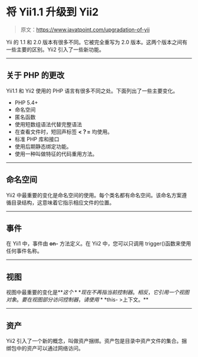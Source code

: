 # 将 Yii1.1 升级到 Yii2

> 原文：<https://www.javatpoint.com/upgradation-of-yii>

Yii 的 1.1 和 2.0 版本有很多不同。它被完全重写为 2.0 版本。这两个版本之间有一些主要的区别。Yii2 引入了一些新功能。

* * *

## 关于 PHP 的更改

Yii1.1 和 Yii2 使用的 PHP 语言有很多不同之处。下面列出了一些主要变化。

*   PHP 5.4+
*   命名空间
*   匿名函数
*   使用短数组语法代替完整语法
*   在查看文件时，短回声标签 **<？=** 均使用。
*   标准 PHP 库和接口
*   使用后期静态绑定功能。
*   使用一种叫做特征的代码重用方法。

* * *

## 命名空间

Yii2 中最重要的变化是命名空间的使用。每个类名都有命名空间。该命名方案遵循目录结构，这意味着它指示相应文件的位置。

* * *

## 事件

在 Yii1 中，事件由 **on-** 方法定义。在 Yii2 中，您可以只调用 trigger()函数来使用任何事件名称。

* * *

## 视图

视图中最重要的变化是**$这个**现在不再指当前控制器。相反，它引用一个视图对象。要在视图部分访问控制器，请使用 **$this- >上下文。**

* * *

## 资产

Yii2 引入了一个新的概念，叫做资产捆绑。资产包是目录中资产文件的集合。捆绑包中的资产可以通过网络访问。